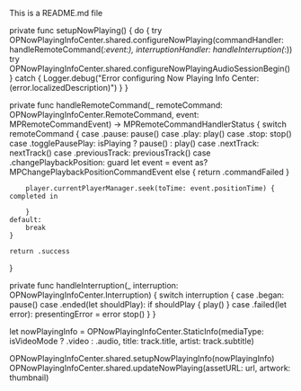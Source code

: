 This is a README.md file

private func setupNowPlaying() {
    do {
        try OPNowPlayingInfoCenter.shared.configureNowPlaying(commandHandler: handleRemoteCommand(_:event:), interruptionHandler: handleInterruption(_:))
        try OPNowPlayingInfoCenter.shared.configureNowPlayingAudioSessionBegin()
    } catch {
        Logger.debug("Error configuring Now Playing Info Center: \(error.localizedDescription)")
    }
}

private func handleRemoteCommand(_ remoteCommand: OPNowPlayingInfoCenter.RemoteCommand, event: MPRemoteCommandEvent) -> MPRemoteCommandHandlerStatus {
    switch remoteCommand {
    case .pause:
        pause()
    case .play:
        play()
    case .stop:
        stop()
    case .togglePausePlay:
        isPlaying ? pause() : play()
    case .nextTrack:
        nextTrack()
    case .previousTrack:
        previousTrack()
    case .changePlaybackPosition:
        guard let event = event as? MPChangePlaybackPositionCommandEvent else {
            return .commandFailed
        }
        
        player.currentPlayerManager.seek(toTime: event.positionTime) { completed in
            
        }
    default:
        break
    }
    
    return .success
}

private func handleInterruption(_ interruption: OPNowPlayingInfoCenter.Interruption) {
    switch interruption {
    case .began:
        pause()
    case .ended(let shouldPlay):
        if shouldPlay {
            play()
        }
    case .failed(let error):
        presentingError = error
        stop()
    }
}

let nowPlayingInfo = OPNowPlayingInfoCenter.StaticInfo(mediaType: isVideoMode ? .video : .audio, title: track.title, artist: track.subtitle)

OPNowPlayingInfoCenter.shared.setupNowPlayingInfo(nowPlayingInfo)
OPNowPlayingInfoCenter.shared.updateNowPlaying(assetURL: url, artwork: thumbnail)
